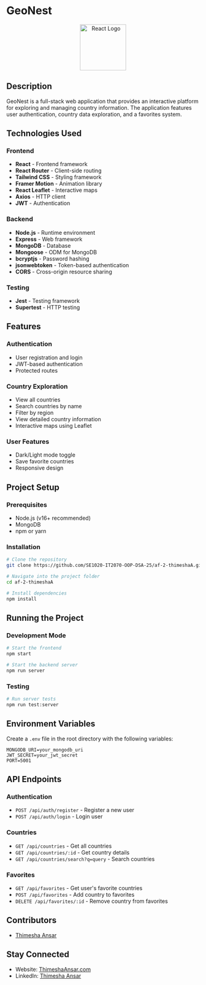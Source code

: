 # GeoNest

<p align="center">
  <a href="https://reactjs.org/" target="blank"><img src="https://upload.wikimedia.org/wikipedia/commons/a/a7/React-icon.svg" width="120" alt="React Logo" /></a>
</p>

## Description

GeoNest is a full-stack web application that provides an interactive platform for exploring and managing country information. The application features user authentication, country data exploration, and a favorites system.

## Technologies Used

### Frontend
- **React** - Frontend framework
- **React Router** - Client-side routing
- **Tailwind CSS** - Styling framework
- **Framer Motion** - Animation library
- **React Leaflet** - Interactive maps
- **Axios** - HTTP client
- **JWT** - Authentication

### Backend
- **Node.js** - Runtime environment
- **Express** - Web framework
- **MongoDB** - Database
- **Mongoose** - ODM for MongoDB
- **bcryptjs** - Password hashing
- **jsonwebtoken** - Token-based authentication
- **CORS** - Cross-origin resource sharing

### Testing
- **Jest** - Testing framework
- **Supertest** - HTTP testing

## Features

### Authentication
- User registration and login
- JWT-based authentication
- Protected routes

### Country Exploration
- View all countries
- Search countries by name
- Filter by region
- View detailed country information
- Interactive maps using Leaflet

### User Features
- Dark/Light mode toggle
- Save favorite countries
- Responsive design

## Project Setup

### Prerequisites
- Node.js (v16+ recommended)
- MongoDB
- npm or yarn

### Installation

```bash
# Clone the repository
git clone https://github.com/SE1020-IT2070-OOP-DSA-25/af-2-thimeshaA.git

# Navigate into the project folder
cd af-2-thimeshaA

# Install dependencies
npm install
```

## Running the Project

### Development Mode
```bash
# Start the frontend
npm start

# Start the backend server
npm run server
```

### Testing
```bash
# Run server tests
npm run test:server
```

## Environment Variables

Create a `.env` file in the root directory with the following variables:
```env
MONGODB_URI=your_mongodb_uri
JWT_SECRET=your_jwt_secret
PORT=5001
```

## API Endpoints

### Authentication
- `POST /api/auth/register` - Register a new user
- `POST /api/auth/login` - Login user

### Countries
- `GET /api/countries` - Get all countries
- `GET /api/countries/:id` - Get country details
- `GET /api/countries/search?q=query` - Search countries

### Favorites
- `GET /api/favorites` - Get user's favorite countries
- `POST /api/favorites` - Add country to favorites
- `DELETE /api/favorites/:id` - Remove country from favorites

## Contributors
- [Thimesha Ansar](https://github.com/thimeshaA)

## Stay Connected
- Website: [ThimeshaAnsar.com](https://my-portfolio-chi-six-30.vercel.app)
- LinkedIn: [Thimesha Ansar](https://www.linkedin.com/in/thimeshaansar/)
